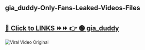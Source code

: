 
 ## gia_duddy-Only-Fans-Leaked-Videos-Files

# <h2><a href="https://mediaupload.pro?gia_duddy">🔗 Click to LINKS ⏩⏩ 👉 🟢 gia_duddy </a></h2>

<a href="https://mediaupload.pro?gia_duddy" rel="nofollow" data-target="animated-image.originalLink"><img src="https://i.ibb.co.com/xMMVF88/686577567.gif" alt="Viral Video Original" style="max-width: 100%; display: inline-block;" data-target="animated-image.originalImage"></a>